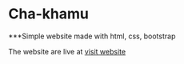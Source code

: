 # Cha-khamu

***Simple website made with html, css, bootstrap



 The website are live at [visit website](https://rittiksheikh.github.io/Cha-khamu/)
